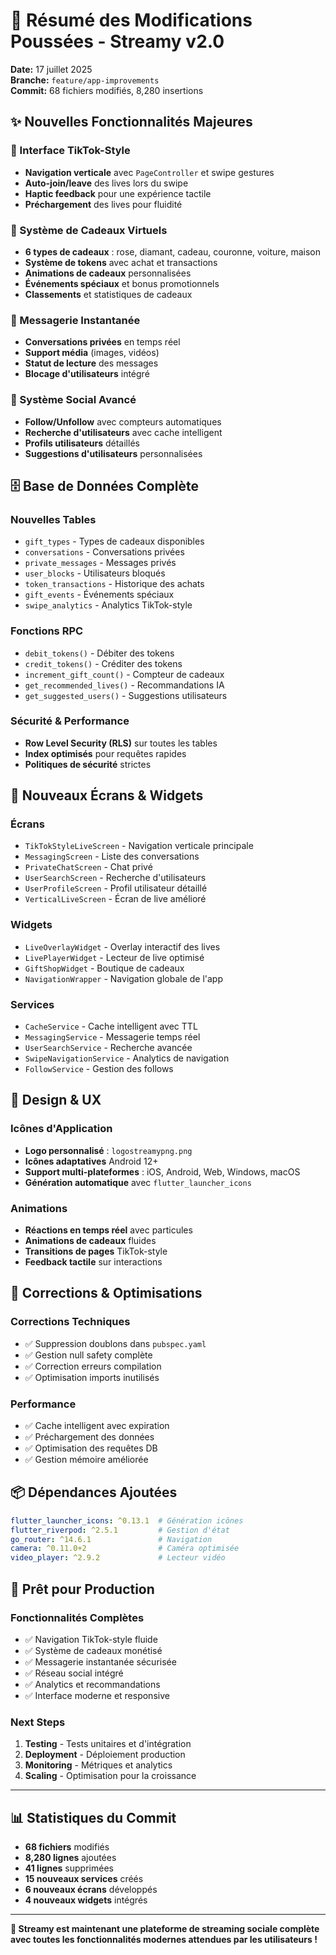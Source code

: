 # 🚀 Résumé des Modifications Poussées - Streamy v2.0

**Date:** 17 juillet 2025  
**Branche:** `feature/app-improvements`  
**Commit:** 68 fichiers modifiés, 8,280 insertions

## ✨ Nouvelles Fonctionnalités Majeures

### 📱 Interface TikTok-Style
- **Navigation verticale** avec `PageController` et swipe gestures
- **Auto-join/leave** des lives lors du swipe
- **Haptic feedback** pour une expérience tactile
- **Préchargement** des lives pour fluidité

### 💝 Système de Cadeaux Virtuels
- **6 types de cadeaux** : rose, diamant, cadeau, couronne, voiture, maison
- **Système de tokens** avec achat et transactions
- **Animations de cadeaux** personnalisées
- **Événements spéciaux** et bonus promotionnels
- **Classements** et statistiques de cadeaux

### 💬 Messagerie Instantanée
- **Conversations privées** en temps réel
- **Support média** (images, vidéos)
- **Statut de lecture** des messages
- **Blocage d'utilisateurs** intégré

### 👥 Système Social Avancé
- **Follow/Unfollow** avec compteurs automatiques
- **Recherche d'utilisateurs** avec cache intelligent
- **Profils utilisateurs** détaillés
- **Suggestions d'utilisateurs** personnalisées

## 🗄️ Base de Données Complète

### Nouvelles Tables
- `gift_types` - Types de cadeaux disponibles
- `conversations` - Conversations privées
- `private_messages` - Messages privés
- `user_blocks` - Utilisateurs bloqués
- `token_transactions` - Historique des achats
- `gift_events` - Événements spéciaux
- `swipe_analytics` - Analytics TikTok-style

### Fonctions RPC
- `debit_tokens()` - Débiter des tokens
- `credit_tokens()` - Créditer des tokens
- `increment_gift_count()` - Compteur de cadeaux
- `get_recommended_lives()` - Recommandations IA
- `get_suggested_users()` - Suggestions utilisateurs

### Sécurité & Performance
- **Row Level Security (RLS)** sur toutes les tables
- **Index optimisés** pour requêtes rapides
- **Politiques de sécurité** strictes

## 📱 Nouveaux Écrans & Widgets

### Écrans
- `TikTokStyleLiveScreen` - Navigation verticale principale
- `MessagingScreen` - Liste des conversations
- `PrivateChatScreen` - Chat privé
- `UserSearchScreen` - Recherche d'utilisateurs
- `UserProfileScreen` - Profil utilisateur détaillé
- `VerticalLiveScreen` - Écran de live amélioré

### Widgets
- `LiveOverlayWidget` - Overlay interactif des lives
- `LivePlayerWidget` - Lecteur de live optimisé
- `GiftShopWidget` - Boutique de cadeaux
- `NavigationWrapper` - Navigation globale de l'app

### Services
- `CacheService` - Cache intelligent avec TTL
- `MessagingService` - Messagerie temps réel
- `UserSearchService` - Recherche avancée
- `SwipeNavigationService` - Analytics de navigation
- `FollowService` - Gestion des follows

## 🎨 Design & UX

### Icônes d'Application
- **Logo personnalisé** : `logostreamypng.png`
- **Icônes adaptatives** Android 12+
- **Support multi-plateformes** : iOS, Android, Web, Windows, macOS
- **Génération automatique** avec `flutter_launcher_icons`

### Animations
- **Réactions en temps réel** avec particules
- **Animations de cadeaux** fluides
- **Transitions de pages** TikTok-style
- **Feedback tactile** sur interactions

## 🔧 Corrections & Optimisations

### Corrections Techniques
- ✅ Suppression doublons dans `pubspec.yaml`
- ✅ Gestion null safety complète
- ✅ Correction erreurs compilation
- ✅ Optimisation imports inutilisés

### Performance
- ✅ Cache intelligent avec expiration
- ✅ Préchargement des données
- ✅ Optimisation des requêtes DB
- ✅ Gestion mémoire améliorée

## 📦 Dépendances Ajoutées

```yaml
flutter_launcher_icons: ^0.13.1  # Génération icônes
flutter_riverpod: ^2.5.1         # Gestion d'état
go_router: ^14.6.1               # Navigation
camera: ^0.11.0+2                # Caméra optimisée
video_player: ^2.9.2             # Lecteur vidéo
```

## 🚀 Prêt pour Production

### Fonctionnalités Complètes
- ✅ Navigation TikTok-style fluide
- ✅ Système de cadeaux monétisé
- ✅ Messagerie instantanée sécurisée
- ✅ Réseau social intégré
- ✅ Analytics et recommandations
- ✅ Interface moderne et responsive

### Next Steps
1. **Testing** - Tests unitaires et d'intégration
2. **Deployment** - Déploiement production
3. **Monitoring** - Métriques et analytics
4. **Scaling** - Optimisation pour la croissance

---

## 📊 Statistiques du Commit

- **68 fichiers** modifiés
- **8,280 lignes** ajoutées
- **41 lignes** supprimées
- **15 nouveaux services** créés
- **6 nouveaux écrans** développés
- **4 nouveaux widgets** intégrés

---

**🎯 Streamy est maintenant une plateforme de streaming sociale complète avec toutes les fonctionnalités modernes attendues par les utilisateurs !**
